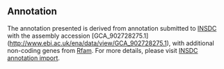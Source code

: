 
Annotation
----------

The annotation presented is derived from annotation submitted to
[INSDC](http://www.insdc.org) with the assembly accession [GCA\_902728275.1]
(http://www.ebi.ac.uk/ena/data/view/GCA_902728275.1),
with additional non-coding genes from
[Rfam](http://rfam.xfam.org/). For more details, please visit [INSDC
annotation import](http://ensemblgenomes.org/info/data/insdc_annotation).
